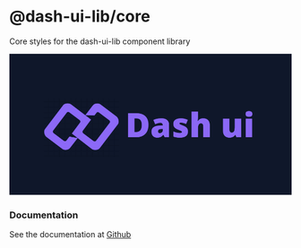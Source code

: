 # @dash-ui-lib/core

Core styles for the dash-ui-lib component library

![Dash UI](https://github.com/DashReact/dash-ui/blob/main/media/icon.png?raw=true)

### Documentation

See the documentation at [Github](https://github.com/DashReact/dash-ui)
